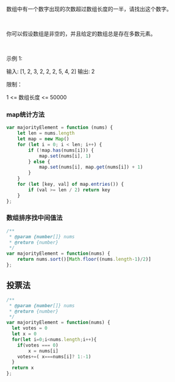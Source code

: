 
数组中有一个数字出现的次数超过数组长度的一半，请找出这个数字。

 

你可以假设数组是非空的，并且给定的数组总是存在多数元素。

 

示例 1:

输入: [1, 2, 3, 2, 2, 2, 5, 4, 2]
输出: 2
 

限制：

1 <= 数组长度 <= 50000

### map统计方法
```js
var majorityElement = function (nums) {
    let len = nums.length
    let map = new Map()
    for (let i = 0; i < len; i++) {
        if (!map.has(nums[i])) {
            map.set(nums[i], 1)
        } else {
            map.set(nums[i], map.get(nums[i]) + 1)
        }
    }
    for (let [key, val] of map.entries()) {
        if (val >= len / 2) return key
    }
};
```


### 数组排序找中间值法

```js
/**
 * @param {number[]} nums
 * @return {number}
 */
var majorityElement = function(nums) {
    return nums.sort()[Math.floor((nums.length-1)/2)]
};
```

## 投票法
```js
/**
 * @param {number[]} nums
 * @return {number}
 */
var majorityElement = function(nums) {
  let votes = 0
  let x = 0
  for(let i=0;i<nums.length;i++){
    if(votes === 0)
        x = nums[i]
    votes+=( x===nums[i]? 1:-1)
  }
  return x
};
```

